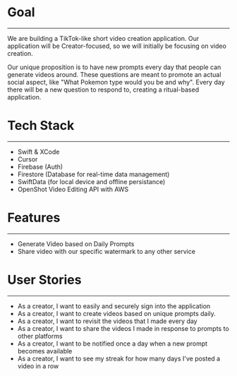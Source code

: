# Goal
---
We are building a TikTok-like short video creation application. Our application will be Creator-focused, so we will initially be focusing on video creation.

Our unique proposition is to have new prompts every day that people can generate videos around. These questions are meant to promote an actual social aspect, like "What Pokemon type would you be and why". Every day there will be a new question to respond to, creating a ritual-based application.


# Tech Stack
---
- Swift & XCode
- Cursor
- Firebase (Auth)
- Firestore (Database for real-time data management)
- SwiftData (for local device and offline persistance)
- OpenShot Video Editing API with AWS

# Features
---
- Generate Video based on Daily Prompts
- Share video with our specific watermark to any other service


# User Stories
---
- As a creator, I want to easily and securely sign into the application
- As a creator, I want to create videos based on unique prompts daily.
- As a creator, I want to revisit the videos that I made every day
- As a creator, I want to share the videos I made in response to prompts to other platforms
- As a creator, I want to be notified once a day when a new prompt becomes available
- As a creator, I want to see my streak for how many days I've posted a video in a row